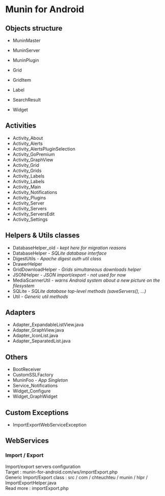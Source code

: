 # Munin for Android #

## Objects structure ##
* MuninMaster
* MuninServer
* MuninPlugin

* Grid
* GridItem
* Label
* SearchResult
* Widget

## Activities ##
* Activity_About
* Activity_Alerts
* Activity_AlertsPluginSelection
* Activity_GoPremium
* Activity_GraphView
* Activity_Grid
* Activity_Grids
* Activity_Labels
* Activity_Labels
* Activity_Main
* Activity_Notifications
* Activity_Plugins
* Activity_Server
* Activity_Servers
* Activity_ServersEdit
* Activity_Settings

## Helpers & Utils classes ##
* DatabaseHelper_old *- kept here for migration reasons*
* DatabaseHelper *- SQLite database interface*
* DigestUtils *- Apache digest auth util class*
* DrawerHelper
* GridDownloadHelper *- Grids simultaneous downloads helper*
* JSONHelper *- JSON import/export - not used for now*
* MediaScannerUtil *- warns Android system about a new picture on the filesystem*
* SQLite *- SQLite database top-level methods (saveServers(), ...)*
* Util *- Generic util methods*

## Adapters ##
* Adapter_ExpandableListView.java
* Adapter_GraphView.java
* Adapter_IconList.java
* Adapter_SeparatedList.java

## Others ##
* BootReceiver
* CustomSSLFactory
* MuninFoo *- App Singleton*
* Service_Notifications
* Widget_Configure
* Widget_GraphWidget

## Custom Exceptions ##
* ImportExportWebServiceException

## WebServices ##
### Import / Export ###
Import/export servers configuration  
Target : munin-for-android.com/ws/importExport.php  
Generic Import/Export class : src / com / chteuchteu / munin / hlpr / ImportExportHelper.java  
Read more : importExport.php
